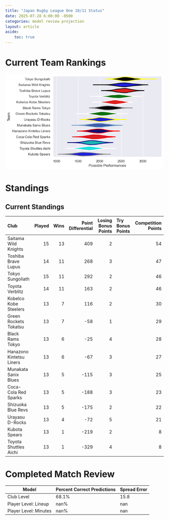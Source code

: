 ```yaml
---  
title: "Japan Rugby League One 10/11 Status"  
date: 2025-07-28 6:00:00 -0500  
categories: model review projection  
layout: article  
aside:  
    toc: true  
---
```

# Current Team Rankings


![Club Rankings](plots/rankings_Japan_Rugby_League_One_1011.png)
# Standings

## Current Standings


| Club                     |   Played |   Wins |   Point Differential |   Losing Bonus Points | Try Bonus Points   |   Competition Points |
|:-------------------------|---------:|-------:|---------------------:|----------------------:|:-------------------|---------------------:|
| Saitama Wild Knights     |       15 |     13 |                  409 |                     2 |                    |                   54 |
| Toshiba Brave Lupus      |       14 |     11 |                  268 |                     3 |                    |                   47 |
| Tokyo Sungoliath         |       15 |     11 |                  292 |                     2 |                    |                   46 |
| Toyota Verblitz          |       14 |     11 |                  163 |                     2 |                    |                   46 |
| Kobelco Kobe Steelers    |       13 |      7 |                  116 |                     2 |                    |                   30 |
| Green Rockets Tokatsu    |       13 |      7 |                  -58 |                     1 |                    |                   29 |
| Black Rams Tokyo         |       13 |      6 |                  -25 |                     4 |                    |                   28 |
| Hanazono Kintetsu Liners |       13 |      6 |                  -67 |                     3 |                    |                   27 |
| Munakata Sanix Blues     |       13 |      5 |                 -115 |                     3 |                    |                   25 |
| Coca-Cola Red Sparks     |       13 |      5 |                 -188 |                     3 |                    |                   23 |
| Shizuoka Blue Revs       |       13 |      5 |                 -175 |                     2 |                    |                   22 |
| Urayasu D-Rocks          |       13 |      4 |                  -72 |                     5 |                    |                   21 |
| Kubota Spears            |       13 |      1 |                 -219 |                     2 |                    |                    8 |
| Toyota Shuttles Aichi    |       13 |      1 |                 -329 |                     4 |                    |                    8 |



# Completed Match Review


| Model | Percent Correct Predictions | Spread Error |
| ------ | ------ | ------ |
| Club Level | 68.1% | 15.8 |
| Player Level: Lineup | nan% | nan |
| Player Level: Minutes | nan% | nan |

